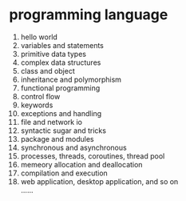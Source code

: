 # programming language

1. hello world
2. variables and statements
3. primitive data types
4. complex data structures
5. class and object
6. inheritance and polymorphism
7. functional programming
8. control flow
9. keywords
10. exceptions and handling
11. file and network io
12. syntactic sugar and tricks
13. package and modules
14. synchronous and asynchronous
15. processes, threads, coroutines, thread pool
16. memeory allocation and deallocation
17. compilation and execution 
18. web application, desktop application, and so on  
......